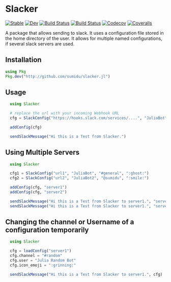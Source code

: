 # Slacker

[![Stable](https://img.shields.io/badge/docs-stable-blue.svg)](https://sumidu.github.io/slacker.jl/stable)
[![Dev](https://img.shields.io/badge/docs-dev-blue.svg)](https://sumidu.github.io/slacker.jl/dev)
[![Build Status](https://travis-ci.com/sumidu/slacker.jl.svg?branch=master)](https://travis-ci.com/sumidu/slacker.jl)
[![Build Status](https://ci.appveyor.com/api/projects/status/github/sumidu/slacker.jl?svg=true)](https://ci.appveyor.com/project/sumidu/slacker-jl)
[![Codecov](https://codecov.io/gh/sumidu/slacker.jl/branch/master/graph/badge.svg)](https://codecov.io/gh/sumidu/slacker.jl)
[![Coveralls](https://coveralls.io/repos/github/sumidu/slacker.jl/badge.svg?branch=master)](https://coveralls.io/github/sumidu/slacker.jl?branch=master)

A package that allows sending to slack. It uses a configuration file stored in the home directory of the user.
It allows for multiple named configurations, if several slack servers are used.


## Installation

```julia
using Pkg
Pkg.dev("http://github.com/sumidu/slacker.jl")
```

## Usage
```julia
  using Slacker

  # replace the url with your incoming Webhook URL
  cfg = SlackConfig("https://hooks.slack.com/services/....", "JuliaBot", "#general", ":ghost:")

  addConfig(cfg)

  sendSlackMessage("Hi this is a Test from Slacker.")

```

## Using Multiple Servers


```julia
  using Slacker

  cfg1 = SlackConfig("url1", "JuliaBot", "#general", ":ghost:")
  cfg2 = SlackConfig("url2", "JuliaBot2", "@sumidu", ":smile:")

  addConfig(cfg, "server1")
  addConfig(cfg, "server2")

  sendSlackMessage("Hi this is a Test from Slacker to server1.", "server1")
  sendSlackMessage("Hi this is a Test from Slacker to server1.", "server2")

```

## Changing the channel or Username of a configuration temporarily

```julia
  using Slacker

  cfg = loadConfig("server1")
  cfg.channel = "#random"
  cfg.user = "Julia Random Bot"
  cfg.icon_emoji = ":grinning:"

  sendSlackMessage("Hi this is a Test from Slacker to server1.", cfg)
```
